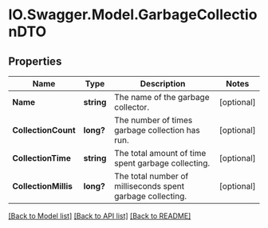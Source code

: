 # IO.Swagger.Model.GarbageCollectionDTO
## Properties

Name | Type | Description | Notes
------------ | ------------- | ------------- | -------------
**Name** | **string** | The name of the garbage collector. | [optional] 
**CollectionCount** | **long?** | The number of times garbage collection has run. | [optional] 
**CollectionTime** | **string** | The total amount of time spent garbage collecting. | [optional] 
**CollectionMillis** | **long?** | The total number of milliseconds spent garbage collecting. | [optional] 

[[Back to Model list]](../README.md#documentation-for-models) [[Back to API list]](../README.md#documentation-for-api-endpoints) [[Back to README]](../README.md)

